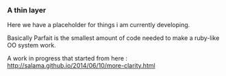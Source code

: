### A thin layer

Here we have a placeholder for things i am currently developing. 

Basically Parfait is the smallest amount of code needed to make a ruby-like OO system work.

A work in progress that started from here : http://salama.github.io/2014/06/10/more-clarity.html
